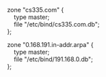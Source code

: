 zone "cs335.com" {  
&nbsp;&nbsp;&nbsp;&nbsp;type master;  
&nbsp;&nbsp;&nbsp;&nbsp;file "/etc/bind/cs335.com.db";  
};

zone "0.168.191.in-addr.arpa" {  
&nbsp;&nbsp;&nbsp;&nbsp;type master;  
&nbsp;&nbsp;&nbsp;&nbsp;file "/etc/bind/191.168.0.db";  
};  
